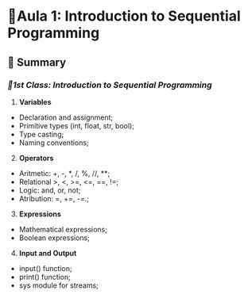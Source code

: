# 📘**Aula 1: Introduction to Sequential Programming**
## 📑 Summary
### *📘1st Class: Introduction to Sequential Programming*
1. **Variables**
- Declaration and assignment;
- Primitive types  (int, float, str, bool);
- Type casting;
- Naming conventions;
2. **Operators**
- Aritmetic: +, -, *, /, %, //, **;
- Relational >, <, >=, <=, ==, !=;
- Logic: and, or, not;
- Atribution: =, +=, -=.;
3. **Expressions**
- Mathematical expressions;
- Boolean expressions;
4. **Input and Output**
- input() function;
- print() function;
- sys module for streams;
